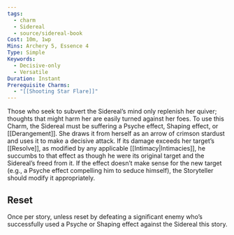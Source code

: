 ```yaml
---
tags:
  - charm
  - Sidereal
  - source/sidereal-book
Cost: 10m, 1wp
Mins: Archery 5, Essence 4
Type: Simple
Keywords:
  - Decisive-only
  - Versatile
Duration: Instant
Prerequisite Charms:
  - "[[Shooting Star Flare]]"
---
```

Those who seek to subvert the Sidereal’s mind only replenish her quiver; thoughts that might harm her are easily turned against her foes. To use this Charm, the Sidereal must be suffering a Psyche effect, Shaping effect, or [[Derangement]]. She draws it from herself as an arrow of crimson stardust and uses it to make a decisive attack. If its damage exceeds her target’s [[Resolve]], as modified by any applicable [[Intimacy|Intimacies]], he succumbs to that effect as though he were its original target and the Sidereal’s freed from it. If the effect doesn’t make sense for the new target (e.g., a Psyche effect compelling him to seduce himself), the Storyteller should modify it appropriately. 
## Reset
Once per story, unless reset by defeating a significant enemy who’s successfully used a Psyche or Shaping effect against the Sidereal this story.